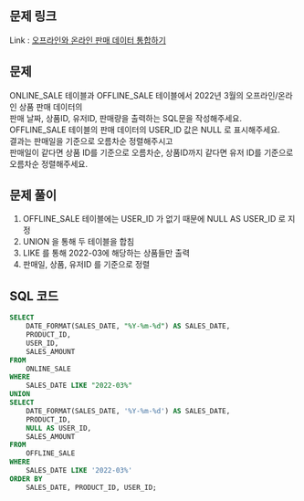 ## 문제 링크

Link : [오프라인와 온라인 판매 데이터 통합하기](https://school.programmers.co.kr/learn/courses/30/lessons/131537)

## 문제

ONLINE_SALE 테이블과 OFFLINE_SALE 테이블에서 2022년 3월의 오프라인/온라인 상품 판매 데이터의</br>
판매 날짜, 상품ID, 유저ID, 판매량을 출력하는 SQL문을 작성해주세요.</br>
OFFLINE_SALE 테이블의 판매 데이터의 USER_ID 값은 NULL 로 표시해주세요.</br>
결과는 판매일을 기준으로 오름차순 정렬해주시고</br>
판매일이 같다면 상품 ID를 기준으로 오름차순, 상품ID까지 같다면 유저 ID를 기준으로 오름차순 정렬해주세요.

## 문제 풀이

1. OFFLINE_SALE 테이블에는 USER_ID 가 없기 때문에 NULL AS USER_ID 로 지정
2. UNION 을 통해 두 테이블을 합침
3. LIKE 를 통해 2022-03에 해당하는 상품들만 출력
4. 판매일, 상품, 유저ID 를 기준으로 정렬

## SQL 코드

```sql
SELECT
    DATE_FORMAT(SALES_DATE, "%Y-%m-%d") AS SALES_DATE,
    PRODUCT_ID,
    USER_ID,
    SALES_AMOUNT
FROM
    ONLINE_SALE
WHERE
    SALES_DATE LIKE "2022-03%"
UNION
SELECT 
    DATE_FORMAT(SALES_DATE, '%Y-%m-%d') AS SALES_DATE,
    PRODUCT_ID,
    NULL AS USER_ID,
    SALES_AMOUNT
FROM 
    OFFLINE_SALE
WHERE
    SALES_DATE LIKE '2022-03%'
ORDER BY
    SALES_DATE, PRODUCT_ID, USER_ID;
```